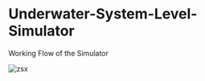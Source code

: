 # Underwater-System-Level-Simulator
Working Flow of the Simulator

![zsx](https://github.com/uamughal/Underwater-Link-Level-Simulator/assets/88362643/70019dd9-a070-4853-8615-caaa63f69d00)
